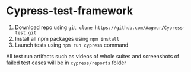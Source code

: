 # Cypress-test-framework

1) Download repo using `git clone https://github.com/Aagwur/Cypress-test.git`
2) Install all npm packages using `npm install`
3) Launch tests using `npm run cypress` command

All test run artifacts such as videos of whole suites and screenshots of failed test cases will be in `cypress/reports` folder
